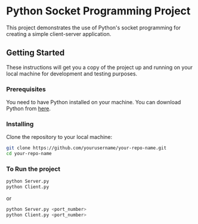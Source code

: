 # Python Socket Programming Project

This project demonstrates the use of Python's socket programming for creating a simple client-server application.

## Getting Started

These instructions will get you a copy of the project up and running on your local machine for development and testing purposes.

### Prerequisites

You need to have Python installed on your machine. You can download Python from [here](https://www.python.org/downloads/).

### Installing

Clone the repository to your local machine:

```bash
git clone https://github.com/yourusername/your-repo-name.git
cd your-repo-name
```

### To Run the project
```bash
python Server.py
python Client.py
```
or
```bash
python Server.py <port_number>
python Client.py <port_number>
```
